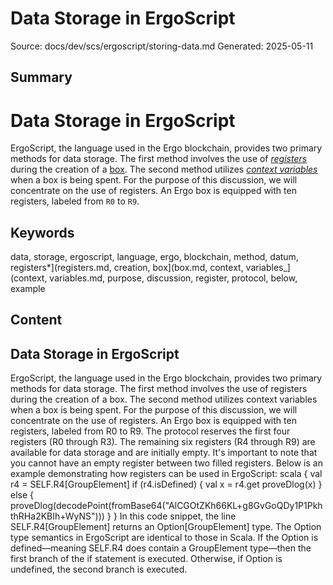 # Data Storage in ErgoScript
Source: docs/dev/scs/ergoscript/storing-data.md
Generated: 2025-05-11

## Summary
# Data Storage in ErgoScript

ErgoScript, the language used in the Ergo blockchain, provides two primary methods for data storage. The first method involves the use of [*registers*](registers.md) during the creation of a [box](box.md). The second method utilizes [_context variables_](context-variables.md) when a box is being spent. For the purpose of this discussion, we will concentrate on the use of registers. An Ergo box is equipped with ten registers, labeled from `R0` to `R9`.

## Keywords
data, storage, ergoscript, language, ergo, blockchain, method, datum, registers*](registers.md, creation, box](box.md, context, variables_](context, variables.md, purpose, discussion, register, protocol, below, example

## Content
## Data Storage in ErgoScript
ErgoScript, the language used in the Ergo blockchain, provides two primary methods for data storage. The first method involves the use of registers during the creation of a box. The second method utilizes context variables when a box is being spent. For the purpose of this discussion, we will concentrate on the use of registers.
An Ergo box is equipped with ten registers, labeled from R0 to R9. The protocol reserves the first four registers (R0 through R3). The remaining six registers (R4 through R9) are available for data storage and are initially empty. It's important to note that you cannot have an empty register between two filled registers.
Below is an example demonstrating how registers can be used in ErgoScript:
scala
{
   val r4 = SELF.R4[GroupElement]
   if (r4.isDefined) {
      val x = r4.get
      proveDlog(x) 
   } else {
      proveDlog(decodePoint(fromBase64("AlCGOtZKh66KL+g8GvGoQDy1P1PkhthRHa2KBIh+WyNS")))
   } 
}
In this code snippet, the line SELF.R4[GroupElement] returns an Option[GroupElement] type. The Option type semantics in ErgoScript are identical to those in Scala. If the Option is defined—meaning SELF.R4 does contain a GroupElement type—then the first branch of the if statement is executed. Otherwise, if Option is undefined, the second branch is executed.

